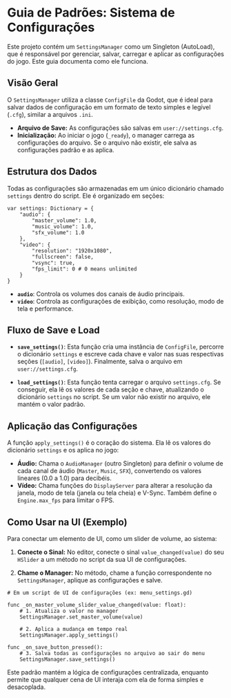 # Guia de Padrões: Sistema de Configurações

Este projeto contém um `SettingsManager` como um Singleton (AutoLoad), que é responsável por gerenciar, salvar, carregar e aplicar as configurações do jogo. Este guia documenta como ele funciona.

## Visão Geral

O `SettingsManager` utiliza a classe `ConfigFile` da Godot, que é ideal para salvar dados de configuração em um formato de texto simples e legível (`.cfg`), similar a arquivos `.ini`.

*   **Arquivo de Save:** As configurações são salvas em `user://settings.cfg`.
*   **Inicialização:** Ao iniciar o jogo (`_ready`), o manager carrega as configurações do arquivo. Se o arquivo não existir, ele salva as configurações padrão e as aplica.

## Estrutura dos Dados

Todas as configurações são armazenadas em um único dicionário chamado `settings` dentro do script. Ele é organizado em seções:

```gdscript
var settings: Dictionary = {
    "audio": {
        "master_volume": 1.0,
        "music_volume": 1.0,
        "sfx_volume": 1.0
    },
    "video": {
        "resolution": "1920x1080",
        "fullscreen": false,
        "vsync": true,
        "fps_limit": 0 # 0 means unlimited
    }
}
```
*   **`audio`**: Controla os volumes dos canais de áudio principais.
*   **`video`**: Controla as configurações de exibição, como resolução, modo de tela e performance.

## Fluxo de Save e Load

*   **`save_settings()`**: Esta função cria uma instância de `ConfigFile`, percorre o dicionário `settings` e escreve cada chave e valor nas suas respectivas seções (`[audio]`, `[video]`). Finalmente, salva o arquivo em `user://settings.cfg`.

*   **`load_settings()`**: Esta função tenta carregar o arquivo `settings.cfg`. Se conseguir, ela lê os valores de cada seção e chave, atualizando o dicionário `settings` no script. Se um valor não existir no arquivo, ele mantém o valor padrão.

## Aplicação das Configurações

A função `apply_settings()` é o coração do sistema. Ela lê os valores do dicionário `settings` e os aplica no jogo:

*   **Áudio:** Chama o `AudioManager` (outro Singleton) para definir o volume de cada canal de áudio (`Master`, `Music`, `SFX`), convertendo os valores lineares (0.0 a 1.0) para decibéis.
*   **Vídeo:** Chama funções do `DisplayServer` para alterar a resolução da janela, modo de tela (janela ou tela cheia) e V-Sync. Também define o `Engine.max_fps` para limitar o FPS.

## Como Usar na UI (Exemplo)

Para conectar um elemento de UI, como um slider de volume, ao sistema:

1.  **Conecte o Sinal:** No editor, conecte o sinal `value_changed(value)` do seu `HSlider` a um método no script da sua UI de configurações.

2.  **Chame o Manager:** No método, chame a função correspondente no `SettingsManager`, aplique as configurações e salve.

```gdscript
# Em um script de UI de configurações (ex: menu_settings.gd)

func _on_master_volume_slider_value_changed(value: float):
    # 1. Atualiza o valor no manager
    SettingsManager.set_master_volume(value)
    
    # 2. Aplica a mudança em tempo real
    SettingsManager.apply_settings()

func _on_save_button_pressed():
    # 3. Salva todas as configurações no arquivo ao sair do menu
    SettingsManager.save_settings()
```

Este padrão mantém a lógica de configurações centralizada, enquanto permite que qualquer cena de UI interaja com ela de forma simples e desacoplada.
